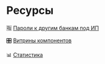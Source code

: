 # Ресурсы

🈯 [Пароли к другим банкам под ИП](./resources/pass)

🎛️ [Витрины компонентов](./resources/showcases)

📊 [Статистика](./resources/statistics)
